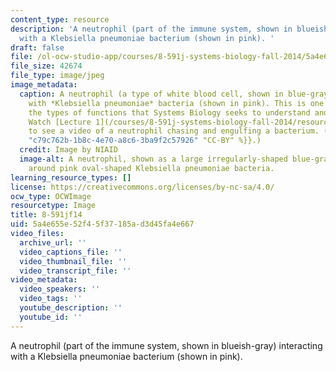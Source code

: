 ```yaml
---
content_type: resource
description: 'A neutrophil (part of the immune system, shown in blueish-gray) interacting
  with a Klebsiella pneumoniae bacterium (shown in pink). '
draft: false
file: /ol-ocw-studio-app/courses/8-591j-systems-biology-fall-2014/5a4e655e52f45f37185ad3d45fa4e667_8-591jf14.jpg
file_size: 42674
file_type: image/jpeg
image_metadata:
  caption: A neutrophil (a type of white blood cell, shown in blue-gray) interacting
    with *Klebsiella pneumoniae* bacteria (shown in pink). This is one example of
    the types of functions that Systems Biology seeks to understand and describe.
    Watch [Lecture 1](/courses/8-591j-systems-biology-fall-2014/resources/introduction-to-the-class-and-overview-of-topics)
    to see a video of a neutrophil chasing and engulfing a bacterium. (Image {{% resource_link
    "c79c762b-1b8c-4e70-a8c6-3ba9f2c57926" "CC-BY" %}}.)
  credit: Image by NIAID
  image-alt: A neutrophil, shown as a large irregularly-shaped blue-gray cell, wrapping
    around pink oval-shaped Klebsiella pneumoniae bacteria.
learning_resource_types: []
license: https://creativecommons.org/licenses/by-nc-sa/4.0/
ocw_type: OCWImage
resourcetype: Image
title: 8-591jf14
uid: 5a4e655e-52f4-5f37-185a-d3d45fa4e667
video_files:
  archive_url: ''
  video_captions_file: ''
  video_thumbnail_file: ''
  video_transcript_file: ''
video_metadata:
  video_speakers: ''
  video_tags: ''
  youtube_description: ''
  youtube_id: ''
---
```

A neutrophil (part of the immune system, shown in blueish-gray) interacting with a Klebsiella pneumoniae bacterium (shown in pink).